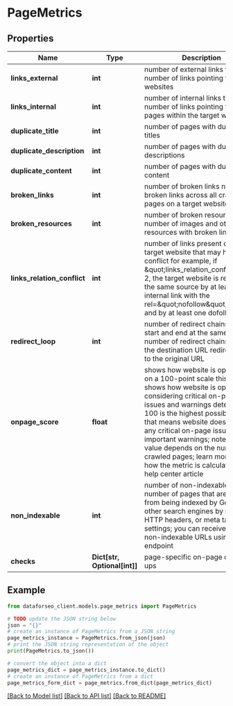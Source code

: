 # PageMetrics


## Properties

Name | Type | Description | Notes
------------ | ------------- | ------------- | -------------
**links_external** | **int** | number of external links the number of links pointing to other websites | [optional] 
**links_internal** | **int** | number of internal links the number of links pointing to other pages within the target website | [optional] 
**duplicate_title** | **int** | number of pages with duplicate titles | [optional] 
**duplicate_description** | **int** | number of pages with duplicate descriptions | [optional] 
**duplicate_content** | **int** | number of pages with duplicate content | [optional] 
**broken_links** | **int** | number of broken links number of broken links across all crawled pages on a target website | [optional] 
**broken_resources** | **int** | number of broken resources the number of images and other resources with broken links | [optional] 
**links_relation_conflict** | **int** | number of links present on the target website that may have a conflict for example, if \&quot;links_relation_conflict\&quot;: 2, the target website is referring to the same source by at least one internal link with the rel&#x3D;\&quot;nofollow\&quot; attribute and by at least one dofollow link | [optional] 
**redirect_loop** | **int** | number of redirect chains that start and end at the same URL number of redirect chains where the destination URL redirects back to the original URL | [optional] 
**onpage_score** | **float** | shows how website is optimized on a 100-point scale this field shows how website is optimized considering critical on-page issues and warnings detected; 100 is the highest possible score that means website does not have any critical on-page issues and important warnings; note that this value depends on the number of crawled pages; learn more about how the metric is calculated in this help center article | [optional] 
**non_indexable** | **int** | number of non-indexable pages number of pages that are blocked from being indexed by Google and other search engines by robots.txt, HTTP headers, or meta tags settings; you can receive a list of non-indexable URLs using this endpoint | [optional] 
**checks** | **Dict[str, Optional[int]]** | page-specific on-page check-ups | [optional] 

## Example

```python
from dataforseo_client.models.page_metrics import PageMetrics

# TODO update the JSON string below
json = "{}"
# create an instance of PageMetrics from a JSON string
page_metrics_instance = PageMetrics.from_json(json)
# print the JSON string representation of the object
print(PageMetrics.to_json())

# convert the object into a dict
page_metrics_dict = page_metrics_instance.to_dict()
# create an instance of PageMetrics from a dict
page_metrics_form_dict = page_metrics.from_dict(page_metrics_dict)
```
[[Back to Model list]](../README.md#documentation-for-models) [[Back to API list]](../README.md#documentation-for-api-endpoints) [[Back to README]](../README.md)


